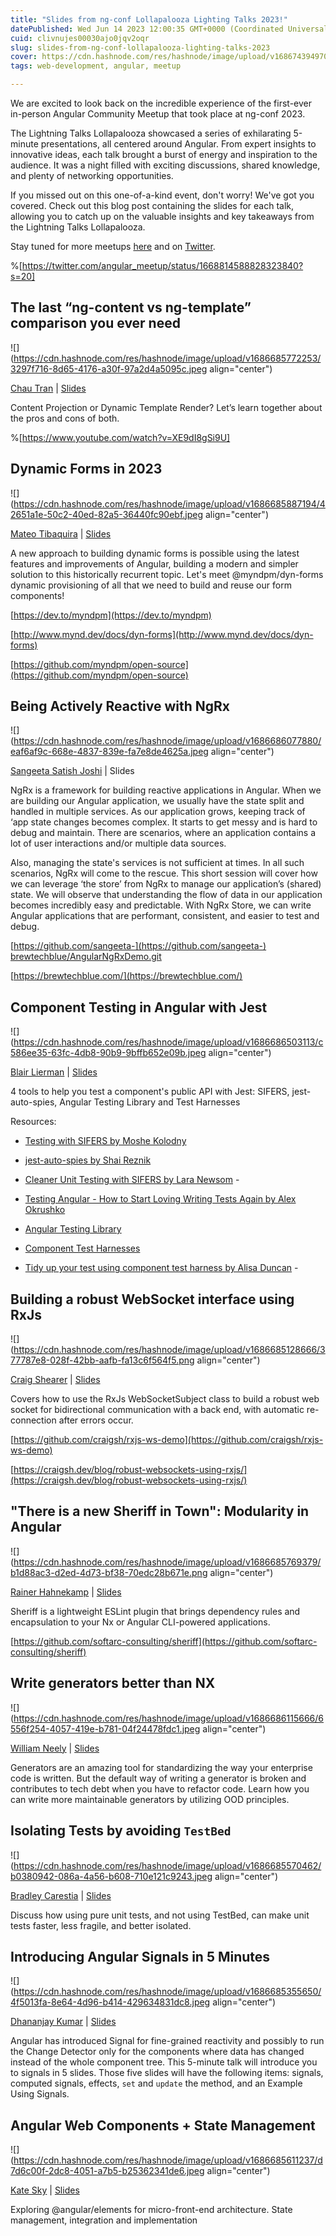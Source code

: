 ```yaml
---
title: "Slides from ng-conf Lollapalooza Lighting Talks 2023!"
datePublished: Wed Jun 14 2023 12:00:35 GMT+0000 (Coordinated Universal Time)
cuid: clivnujes00030ajo0jqv2oqr
slug: slides-from-ng-conf-lollapalooza-lighting-talks-2023
cover: https://cdn.hashnode.com/res/hashnode/image/upload/v1686743949709/6914988d-d27c-40ba-8a14-fa0801c3e898.png
tags: web-development, angular, meetup

---
```


We are excited to look back on the incredible experience of the first-ever in-person Angular Community Meetup that took place at ng-conf 2023.

The Lightning Talks Lollapalooza showcased a series of exhilarating 5-minute presentations, all centered around Angular. From expert insights to innovative ideas, each talk brought a burst of energy and inspiration to the audience. It was a night filled with exciting discussions, shared knowledge, and plenty of networking opportunities.

If you missed out on this one-of-a-kind event, don't worry! We've got you covered. Check out this blog post containing the slides for each talk, allowing you to catch up on the valuable insights and key takeaways from the Lightning Talks Lollapalooza.

Stay tuned for more meetups [here](https://www.meetup.com/angularcommunity/) and on [Twitter](https://twitter.com/angular_meetup).

%[https://twitter.com/angular_meetup/status/1668814588828323840?s=20] 

## The last “ng-content vs ng-template” comparison you ever need

![](https://cdn.hashnode.com/res/hashnode/image/upload/v1686685772253/3297f716-8d65-4176-a30f-97a2d4a5095c.jpeg align="center")

[Chau Tran](https://twitter.com/Nartc1410) | [Slides](https://slides.com/chautran-1/ng-template-ng-content)

Content Projection or Dynamic Template Render? Let’s learn together about the pros and cons of both.

%[https://www.youtube.com/watch?v=XE9dI8gSi9U] 

## Dynamic Forms in 2023

![](https://cdn.hashnode.com/res/hashnode/image/upload/v1686685887194/42651a1e-50c2-40ed-82a5-36440fc90ebf.jpeg align="center")

[Mateo Tibaquira](https://twitter.com/MateoTP) | [Slides](https://docs.google.com/presentation/d/19vMRwlnwbZwl_d_d4NP0tMWvST_AtpbyvjxNxyYNrbQ/edit?usp=sharing)

A new approach to building dynamic forms is possible using the latest features and improvements of Angular, building a modern and simpler solution to this historically recurrent topic. Let's meet @myndpm/dyn-forms dynamic provisioning of all that we need to build and reuse our form components!

[https://dev.to/myndpm](https://dev.to/myndpm)

[http://www.mynd.dev/docs/dyn-forms](http://www.mynd.dev/docs/dyn-forms)

[https://github.com/myndpm/open-source](https://github.com/myndpm/open-source)

## Being Actively Reactive with NgRx

![](https://cdn.hashnode.com/res/hashnode/image/upload/v1686686077880/eaf6af9c-668e-4837-839e-fa7e8de4625a.jpeg align="center")

[Sangeeta Satish Joshi](https://twitter.com/joshi_joshi2) | Slides

NgRx is a framework for building reactive applications in Angular. When we are building our Angular application, we usually have the state split and handled in multiple services. As our application grows, keeping track of ‘app state changes becomes complex. It starts to get messy and is hard to debug and maintain. There are scenarios, where an application contains a lot of user interactions and/or multiple data sources.

Also, managing the state's services is not sufficient at times. In all such scenarios, NgRx will come to the rescue. This short session will cover how we can leverage ‘the store’ from NgRx to manage our application’s (shared) state. We will observe that understanding the flow of data in our application becomes incredibly easy and predictable. With NgRx Store, we can write Angular applications that are performant, consistent, and easier to test and debug.

[https://github.com/sangeeta-](https://github.com/sangeeta-) [brewtechblue/AngularNgRxDemo.git](https://github.com/sangeeta-brewtechblue/AngularNgRxDemo.git)

[https://brewtechblue.com/](https://brewtechblue.com/)

## Component Testing in Angular with Jest

![](https://cdn.hashnode.com/res/hashnode/image/upload/v1686686503113/c586ee35-63fc-4db8-90b9-9bffb652e09b.jpeg align="center")

[Blair Lierman](https://twitter.com/blairlierman) | [Slides](https://docs.google.com/file/d/13EFkXowB8-n2YaX3F2FDf93qqoa6lrD8/edit?usp=docslist_api&filetype=mspresentation)

4 tools to help you test a component's public API with Jest: SIFERS, jest-auto-spies, Angular Testing Library and Test Harnesses

Resources:

* [Testing with SIFERS by Moshe Kolodny](https://medium.com/@kolodny/testing-with-sifers-c9d6bb5b362)
    
* [jest-auto-spies by Shai Reznik](https://github.com/hirezio/auto-spies/tree/master/packages/jest-auto-spies)
    
* [Cleaner Unit Testing with SIFERS by Lara Newsom](https://youtu.be/p-6z0Ee2qmI) -
    
* [Testing Angular - How to Start Loving Writing Tests Again by Alex Okrushko](https://www.youtube.com/watch?v=M39PAWttOWg)
    
* [Angular Testing Library](https://testing-library.com/docs/angular-testing-library/intro/)
    
* [Component Test Harnesses](https://material.angular.io/cdk/test-harnesses/overview)
    
* [Tidy up your test using component test harness by Alisa Duncan](https://www.youtube.com/watch?v=I2Ne70BtsRU) -
    

## Building a robust WebSocket interface using RxJs

![](https://cdn.hashnode.com/res/hashnode/image/upload/v1686685128666/377787e8-028f-42bb-aafb-fa13c6f564f5.png align="center")

[Craig Shearer](https://twitter.com/craigshearer) | [Slides](https://docs.google.com/file/d/18gCC7DkPJpb02GTYlMajSnYaO3Go_Bdw/edit?usp=docslist_api&filetype=mspresentation)

Covers how to use the RxJs WebSocketSubject class to build a robust web socket for bidirectional communication with a back end, with automatic re-connection after errors occur.

[https://github.com/craigsh/rxjs-ws-demo](https://github.com/craigsh/rxjs-ws-demo)

[https://craigsh.dev/blog/robust-websockets-using-rxjs/](https://craigsh.dev/blog/robust-websockets-using-rxjs/)

## "There is a new Sheriff in Town": Modularity in Angular

![](https://cdn.hashnode.com/res/hashnode/image/upload/v1686685769379/b1d88ac3-d2ed-4d73-bf38-70edc28b671e.png align="center")

[Rainer Hahnekamp](https://twitter.com/rainerhahnekamp) | [Slides](https://docs.google.com/file/d/1DVNPmni-h-DU7Ly8UEkTFczVznAYl3V5/edit?usp=docslist_api&filetype=mspresentation)

Sheriff is a lightweight ESLint plugin that brings dependency rules and encapsulation to your Nx or Angular CLI-powered applications.

[https://github.com/softarc-consulting/sheriff](https://github.com/softarc-consulting/sheriff)

## Write generators better than NX

![](https://cdn.hashnode.com/res/hashnode/image/upload/v1686686115666/6556f254-4057-419e-b781-04f24478fdc1.jpeg align="center")

[William Neely](https://twitter.com/WilliamNeely) | [Slides](https://docs.google.com/file/d/1jjoxSF6hLNy2I5aIz_8x2KylJbGv2_Ek/edit?usp=docslist_api&filetype=mspresentation)

Generators are an amazing tool for standardizing the way your enterprise code is written. But the default way of writing a generator is broken and contributes to tech debt when you have to refactor code. Learn how you can write more maintainable generators by utilizing OOD principles.

## Isolating Tests by avoiding `TestBed`

![](https://cdn.hashnode.com/res/hashnode/image/upload/v1686685570462/b0380942-086a-4a56-b608-710e121c9243.jpeg align="center")

[Bradley Carestia](https://twitter.com/bradleydotnet) | [Slides](https://docs.google.com/file/d/1TZwAX2hIm-EH7GKGEXCUlL0TWLaH57gy/edit?usp=docslist_api&filetype=mspresentation)

Discuss how using pure unit tests, and not using TestBed, can make unit tests faster, less fragile, and better isolated.

## Introducing Angular Signals in 5 Minutes

![](https://cdn.hashnode.com/res/hashnode/image/upload/v1686685355650/4f5013fa-8e64-4d96-b414-429634831dc8.jpeg align="center")

[Dhananjay Kumar](https://twitter.com/debug_mode) | [Slides](https://docs.google.com/file/d/1_tOR6of9-x_XeivBOowHycwjiILHF8Cw/edit?usp=docslist_api&filetype=mspresentation)

Angular has introduced Signal for fine-grained reactivity and possibly to run the Change Detector only for the components where data has changed instead of the whole component tree. This 5-minute talk will introduce you to signals in 5 slides. Those five slides will have the following items: signals, computed signals, effects, `set` and `update` the method, and an Example Using Signals.

## Angular Web Components + State Management

![](https://cdn.hashnode.com/res/hashnode/image/upload/v1686685611237/d7d6c00f-2dc8-4051-a7b5-b25362341de6.jpeg align="center")

[Kate Sky](https://twitter.com/KateSky8) | [Slides](https://docs.google.com/presentation/d/11dFgQVA9hzDXsNL4GeYBavDu-rBpvJwBVjpzWvTBOSw/edit#slide=id.p)

Exploring @angular/elements for micro-front-end architecture. State management, integration and implementation